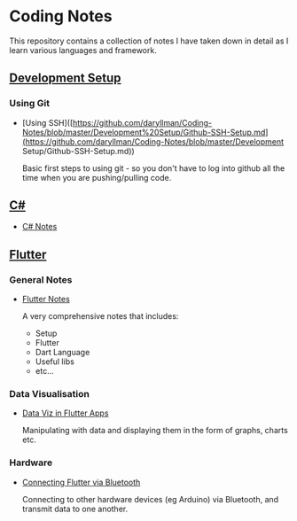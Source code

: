 # Coding Notes

This repository contains a collection of notes I have taken down in detail as I learn various languages and framework.



## [Development Setup](https://github.com/daryllman/Coding-Notes/tree/master/Development%20Setup)

### Using Git

- [Using SSH]([https://github.com/daryllman/Coding-Notes/blob/master/Development%20Setup/Github-SSH-Setup.md](https://github.com/daryllman/Coding-Notes/blob/master/Development Setup/Github-SSH-Setup.md))

  Basic first steps to using git - so you don't have to log into github all the time when you are pushing/pulling code.



## [C#](https://github.com/daryllman/Coding-Notes/tree/master/C%23)

- [C# Notes](https://github.com/daryllman/Coding-Notes/blob/master/C%23/C%23Notes.md)



## [Flutter](https://github.com/daryllman/Coding-Notes/tree/master/Flutter)

### General Notes

- [Flutter Notes](https://github.com/daryllman/Coding-Notes/blob/master/Flutter/FlutterNotes.md)

  A very comprehensive notes that includes:

  - Setup
  - Flutter
  - Dart Language
  - Useful libs
  - etc...

### Data Visualisation

- [Data Viz in Flutter Apps](https://github.com/daryllman/Coding-Notes/blob/master/Flutter/FlutterDataViz.md)

  Manipulating with data and displaying them in the form of graphs, charts etc.



### Hardware

- [Connecting Flutter via Bluetooth](https://github.com/daryllman/Coding-Notes/blob/master/Flutter/FlutterBluetoothConnection.md)

  Connecting to other hardware devices (eg Arduino) via Bluetooth, and transmit data to one another.